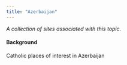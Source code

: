 ```yaml
---
title: "Azerbaijan"
---
```



*A collection of sites associated with this topic.*

#### Background

Catholic places of interest in Azerbaijan


